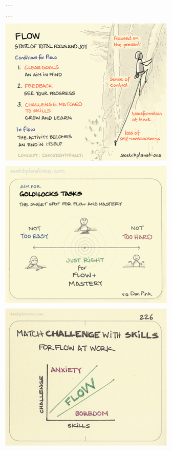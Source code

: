 ```yaml
---

---
```


![](/assets/static/img/flow.png)

![](/assets/static/img/goldilocks.jpeg)

![](/assets/static/img/anxiety-flow-boredom.jpeg)
